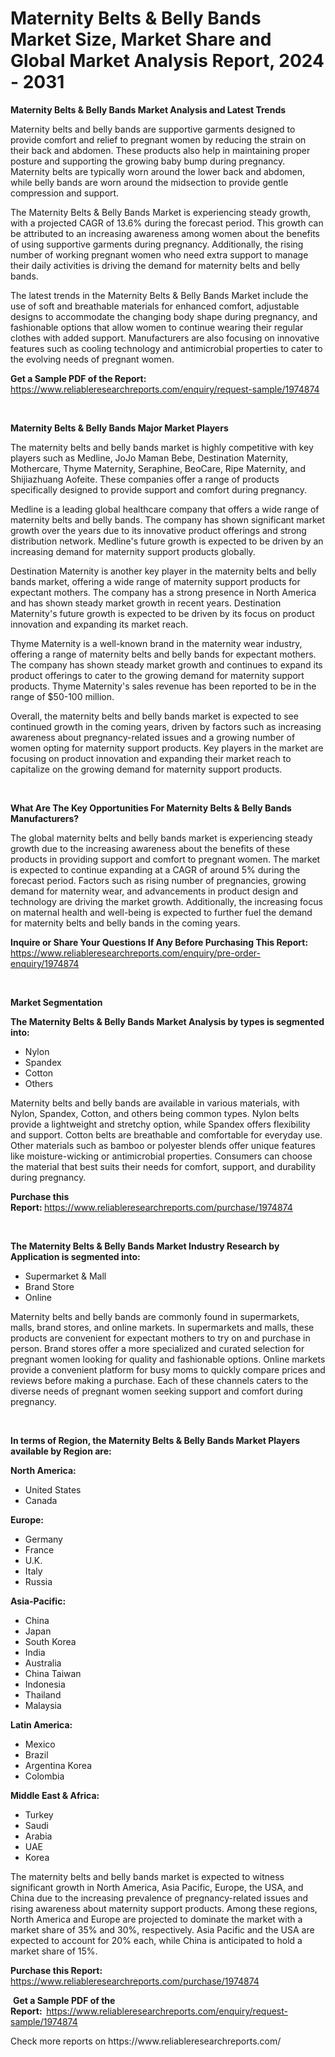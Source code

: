 <p><h1>Maternity Belts & Belly Bands Market Size, Market Share and Global Market Analysis Report, 2024 - 2031</h1></p><p><strong>Maternity Belts & Belly Bands Market Analysis and Latest Trends</strong></p>
<p><p>Maternity belts and belly bands are supportive garments designed to provide comfort and relief to pregnant women by reducing the strain on their back and abdomen. These products also help in maintaining proper posture and supporting the growing baby bump during pregnancy. Maternity belts are typically worn around the lower back and abdomen, while belly bands are worn around the midsection to provide gentle compression and support.</p><p>The Maternity Belts & Belly Bands Market is experiencing steady growth, with a projected CAGR of 13.6% during the forecast period. This growth can be attributed to an increasing awareness among women about the benefits of using supportive garments during pregnancy. Additionally, the rising number of working pregnant women who need extra support to manage their daily activities is driving the demand for maternity belts and belly bands.</p><p>The latest trends in the Maternity Belts & Belly Bands Market include the use of soft and breathable materials for enhanced comfort, adjustable designs to accommodate the changing body shape during pregnancy, and fashionable options that allow women to continue wearing their regular clothes with added support. Manufacturers are also focusing on innovative features such as cooling technology and antimicrobial properties to cater to the evolving needs of pregnant women.</p></p>
<p><strong>Get a Sample PDF of the Report:&nbsp;</strong> <a href="https://www.reliableresearchreports.com/enquiry/request-sample/1974874">https://www.reliableresearchreports.com/enquiry/request-sample/1974874</a></p>
<p>&nbsp;</p>
<p><strong>Maternity Belts & Belly Bands Major Market Players</strong></p>
<p><p>The maternity belts and belly bands market is highly competitive with key players such as Medline, JoJo Maman Bebe, Destination Maternity, Mothercare, Thyme Maternity, Seraphine, BeoCare, Ripe Maternity, and Shijiazhuang Aofeite. These companies offer a range of products specifically designed to provide support and comfort during pregnancy.</p><p>Medline is a leading global healthcare company that offers a wide range of maternity belts and belly bands. The company has shown significant market growth over the years due to its innovative product offerings and strong distribution network. Medline's future growth is expected to be driven by an increasing demand for maternity support products globally.</p><p>Destination Maternity is another key player in the maternity belts and belly bands market, offering a wide range of maternity support products for expectant mothers. The company has a strong presence in North America and has shown steady market growth in recent years. Destination Maternity's future growth is expected to be driven by its focus on product innovation and expanding its market reach.</p><p>Thyme Maternity is a well-known brand in the maternity wear industry, offering a range of maternity belts and belly bands for expectant mothers. The company has shown steady market growth and continues to expand its product offerings to cater to the growing demand for maternity support products. Thyme Maternity's sales revenue has been reported to be in the range of $50-100 million.</p><p>Overall, the maternity belts and belly bands market is expected to see continued growth in the coming years, driven by factors such as increasing awareness about pregnancy-related issues and a growing number of women opting for maternity support products. Key players in the market are focusing on product innovation and expanding their market reach to capitalize on the growing demand for maternity support products.</p></p>
<p>&nbsp;</p>
<p><strong>What Are The Key Opportunities For Maternity Belts & Belly Bands Manufacturers?</strong></p>
<p><p>The global maternity belts and belly bands market is experiencing steady growth due to the increasing awareness about the benefits of these products in providing support and comfort to pregnant women. The market is expected to continue expanding at a CAGR of around 5% during the forecast period. Factors such as rising number of pregnancies, growing demand for maternity wear, and advancements in product design and technology are driving the market growth. Additionally, the increasing focus on maternal health and well-being is expected to further fuel the demand for maternity belts and belly bands in the coming years.</p></p>
<p><strong>Inquire or Share Your Questions If Any Before Purchasing This Report:</strong> <a href="https://www.reliableresearchreports.com/enquiry/pre-order-enquiry/1974874">https://www.reliableresearchreports.com/enquiry/pre-order-enquiry/1974874</a></p>
<p>&nbsp;</p>
<p><strong>Market Segmentation</strong></p>
<p><strong>The Maternity Belts & Belly Bands Market Analysis by types is segmented into:</strong></p>
<p><ul><li>Nylon</li><li>Spandex</li><li>Cotton</li><li>Others</li></ul></p>
<p><p>Maternity belts and belly bands are available in various materials, with Nylon, Spandex, Cotton, and others being common types. Nylon belts provide a lightweight and stretchy option, while Spandex offers flexibility and support. Cotton belts are breathable and comfortable for everyday use. Other materials such as bamboo or polyester blends offer unique features like moisture-wicking or antimicrobial properties. Consumers can choose the material that best suits their needs for comfort, support, and durability during pregnancy.</p></p>
<p><strong>Purchase this Report:&nbsp;</strong><a href="https://www.reliableresearchreports.com/purchase/1974874">https://www.reliableresearchreports.com/purchase/1974874</a></p>
<p>&nbsp;</p>
<p><strong>The Maternity Belts & Belly Bands Market Industry Research by Application is segmented into:</strong></p>
<p><ul><li>Supermarket & Mall</li><li>Brand Store</li><li>Online</li></ul></p>
<p><p>Maternity belts and belly bands are commonly found in supermarkets, malls, brand stores, and online markets. In supermarkets and malls, these products are convenient for expectant mothers to try on and purchase in person. Brand stores offer a more specialized and curated selection for pregnant women looking for quality and fashionable options. Online markets provide a convenient platform for busy moms to quickly compare prices and reviews before making a purchase. Each of these channels caters to the diverse needs of pregnant women seeking support and comfort during pregnancy.</p></p>
<p>&nbsp;</p>
<p><strong>In terms of Region, the Maternity Belts & Belly Bands Market Players available by Region are:</strong></p>
<p>
    <p> <strong> North America: </strong>
        <ul>
            <li>United States</li>
            <li>Canada</li>
        </ul>
        </p> 
    <p> <strong> Europe: </strong>
        <ul>
            <li>Germany</li>
            <li>France</li>
            <li>U.K.</li>
            <li>Italy</li>
            <li>Russia</li>
        </ul>
        </p> 
    <p> <strong> Asia-Pacific: </strong>
        <ul>
            <li>China</li>
            <li>Japan</li>
            <li>South Korea</li>
            <li>India</li>
            <li>Australia</li>
            <li>China Taiwan</li>
            <li>Indonesia</li>
            <li>Thailand</li>
            <li>Malaysia</li>
        </ul>
        </p> 
    <p> <strong> Latin America: </strong>
        <ul>
            <li>Mexico</li>
            <li>Brazil</li>
            <li>Argentina Korea</li>
            <li>Colombia</li>
        </ul>
        </p> 
    <p> <strong> Middle East & Africa: </strong>
        <ul>
            <li>Turkey</li>
            <li>Saudi</li>
            <li>Arabia</li>
            <li>UAE</li>
            <li>Korea</li>
        </ul>
    </p>
    </p>
<p><p>The maternity belts and belly bands market is expected to witness significant growth in North America, Asia Pacific, Europe, the USA, and China due to the increasing prevalence of pregnancy-related issues and rising awareness about maternity support products. Among these regions, North America and Europe are projected to dominate the market with a market share of 35% and 30%, respectively. Asia Pacific and the USA are expected to account for 20% each, while China is anticipated to hold a market share of 15%.</p></p>
<p><strong>Purchase this Report: </strong><a href="https://www.reliableresearchreports.com/purchase/1974874">https://www.reliableresearchreports.com/purchase/1974874</a></p>
<p>&nbsp;<strong>Get a Sample PDF of the Report:&nbsp;&nbsp;</strong><a href="https://www.reliableresearchreports.com/enquiry/request-sample/1974874">https://www.reliableresearchreports.com/enquiry/request-sample/1974874</a></p>
<p><strong></strong></p>
<p>Check more reports on https://www.reliableresearchreports.com/</p>